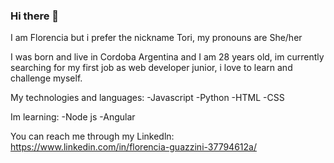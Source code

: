### Hi there 👋

I am Florencia but i prefer the nickname Tori, my pronouns are She/her

I was born and live in Cordoba Argentina and I am 28 years old,
im currently searching for my first job as web developer junior, i love to learn and challenge myself.

My technologies and languages:
-Javascript
-Python
-HTML
-CSS

Im learning:
-Node js
-Angular

You can reach me through my Linkedln: https://www.linkedin.com/in/florencia-guazzini-37794612a/


<!--
**ToriGuaz/ToriGuaz** is a ✨ _special_ ✨ repository because its `README.md` (this file) appears on your GitHub profile.

Here are some ideas to get you started:

- 🔭 I’m currently working on ...
- 🌱 I’m currently learning ...
- 👯 I’m looking to collaborate on ...
- 🤔 I’m looking for help with ...
- 💬 Ask me about ...
- 📫 How to reach me: ...
- 😄 Pronouns: ...
- ⚡ Fun fact: ...
-->
